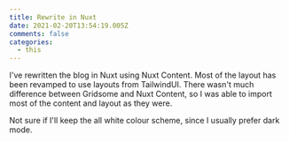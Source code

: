 ```yaml
---
title: Rewrite in Nuxt
date: 2021-02-20T13:54:19.005Z
comments: false
categories:
  - this
---
```

I've rewritten the blog in Nuxt using Nuxt Content. Most of the layout has been revamped to use layouts from TailwindUI. There wasn't much difference between Gridsome and Nuxt Content, so I was able to import most of the content and layout as they were.
<!--more-->
Not sure if I'll keep the all white colour scheme, since I usually prefer dark mode.